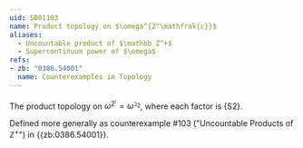 ```yaml
---
uid: S001103
name: Product topology on $\omega^{2^\mathfrak{c}}$
aliases:
  - Uncountable product of $\mathbb Z^+$
  - Supercontinuum power of $\omega$
refs:
- zb: "0386.54001"
  name: Counterexamples in Topology
---
```


The product topology on $\omega^{2^{\mathfrak c}}=\omega^{\beth_2}$,
where each factor is {S2}.

Defined more generally as counterexample #103
("Uncountable Products of $\mathbb{Z}^+$")
in {{zb:0386.54001}}.
